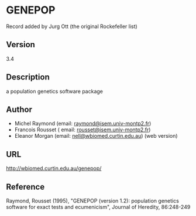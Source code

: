 # GENEPOP
Record added by Jurg Ott (the original Rockefeller list)

## Version
3.4

## Description
a population genetics software package

## Author
* Michel Raymond (email: raymond@isem.univ-montp2.fr)
* Francois Rousset ( email: rousset@isem.univ-montp2.fr)
* Eleanor Morgan (email: nell@wbiomed.curtin.edu.au) (web version)

## URL
http://wbiomed.curtin.edu.au/genepop/

## Reference
Raymond, Rousset (1995), "GENEPOP (version 1.2): population genetics software for exact tests and ecumenicism", Journal of Heredity, 86:248-249